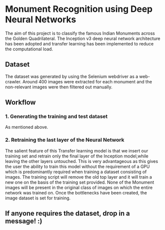 
# Monument Recognition using Deep Neural Networks

The aim of this project is to classify the famous Indian Monuments across the Golden Quadrilateral. The Inception v3 deep neural network architecture has been adopted and transfer learning has been implemented to reduce the computational load.

## Dataset

The dataset was generated by using the Selenium webdriver as a web-crawler. Around 400 images were extracted for each monument and the non-relevant images were then filtered out manually. 

## Workflow

### 1. Generating the training and test dataset 

As mentioned above.

### 2. Retraining the last layer of the Neural Network

The salient feature of this Transfer learning model is that we insert our training set and retrain only the final layer of the Inception model,while leaving the other layers untouched. This is very advantageous as this gives the user the ability to train this model without the requirement of a GPU which is predominantly required when training a dataset consisting of images. The training script will remove the old top layer and it will train a new one on the basis of the training set provided. None of the Monument images will be present in the original class of images on which the entire network was trained on. Once the bottlenecks have been created, the image dataset is set for training.


## If anyone requires the dataset, drop in a message! :)
